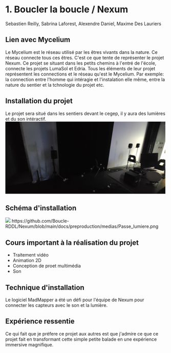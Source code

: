 # 1. Boucler la boucle / Nexum

Sebastien Reilly, Sabrina Laforest, Alexendre Daniel, Maxime Des Lauriers

## Lien avec Mycelium

Le Mycelium est le réseau utilisé par les êtres vivants dans la nature. Ce réseau connecte tous ces êtres. C'est ce que tente de représenter le projet Nexum. Ce projet se situant dans les petits chemins à l'entré de l'école, connecte les projets LumaSol et Edria. Tous les éléments de leur projet représentent les connections et le réseau qu'est le Mycelium. Par exemple: la connection entre l'homme qui intéragie et l'instalation elle même, entre la nature du sentier et la tchnologie du projet etc.

## Installation du projet

Le projet sera situé dans les sentiers devant le cegep, il y aura des lumières et du son intéractif.
<img src="media/nexum_installation.jpg" width="500">


## Schéma d'installation

<img src="https://github.com/Boucle-RDDL/Nexum/blob/main/docs/preproduction/medias/Passe_lumiere.png" width="500">
https://github.com/Boucle-RDDL/Nexum/blob/main/docs/preproduction/medias/Passe_lumiere.png

## Cours important à la réalisation du projet
* Traitement vidéo
* Animation 2D
* Conception de proet multimédia
* Son

## Technique d'installation

Le logiciel MadMapper a été un défi pour l'équipe de Nexum pour connecter les capteurs avec le son et la lumière.

## Expérience ressentie

Ce qui fait que je préfere ce projet aux autres est que j'admire ce que ce projet fait en transformant cette simple petite balade en une expérience immersive magnifique.

